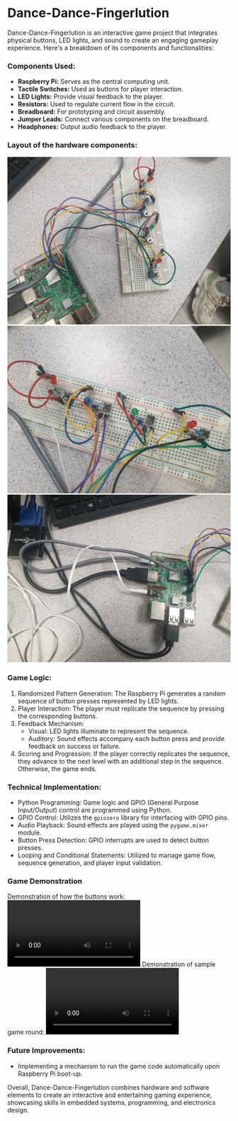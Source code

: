# Dance-Dance-Fingerlution
Dance-Dance-Fingerlution is an interactive game project that integrates physical buttons, LED lights, and sound to create an engaging gameplay experience. Here's a breakdown of its components and functionalities:

### Components Used:
- **Raspberry Pi:** Serves as the central computing unit.
- **Tactile Switches:** Used as buttons for player interaction.
- **LED Lights:** Provide visual feedback to the player.
- **Resistors:** Used to regulate current flow in the circuit.
- **Breadboard:** For prototyping and circuit assembly.
- **Jumper Leads:** Connect various components on the breadboard.
- **Headphones:** Output audio feedback to the player.

### Layout of the hardware components:

![Layout1](files/image1.JPEG)
![Layout2](files/image2.JPEG)
![Layout3](files/image3.JPEG)

### Game Logic:
1. Randomized Pattern Generation: The Raspberry Pi generates a random sequence of button presses represented by LED lights.
2. Player Interaction: The player must replicate the sequence by pressing the corresponding buttons.
3. Feedback Mechanism:
   - Visual: LED lights illuminate to represent the sequence.
   - Auditory: Sound effects accompany each button press and provide feedback on success or failure.
4. Scoring and Progression: If the player correctly replicates the sequence, they advance to the next level with an additional step in the sequence. Otherwise, the game ends.

### Technical Implementation:
- Python Programming: Game logic and GPIO (General Purpose Input/Output) control are programmed using Python.
- GPIO Control: Utilizes the `gpiozero` library for interfacing with GPIO pins.
- Audio Playback: Sound effects are played using the `pygame.mixer` module.
- Button Press Detection: GPIO interrupts are used to detect button presses.
- Looping and Conditional Statements: Utilized to manage game flow, sequence generation, and player input validation.

### Game Demonstration
Demonstration of how the buttons work:
![Layout4](files/layout.mp4)
Demonstration of sample game round: 
![Layout5](files/Dance-Dance-Fingerlution.mp4)

### Future Improvements:
- Implementing a mechanism to run the game code automatically upon Raspberry Pi boot-up.


Overall, Dance-Dance-Fingerlution combines hardware and software elements to create an interactive and entertaining gaming experience, showcasing skills in embedded systems, programming, and electronics design.
